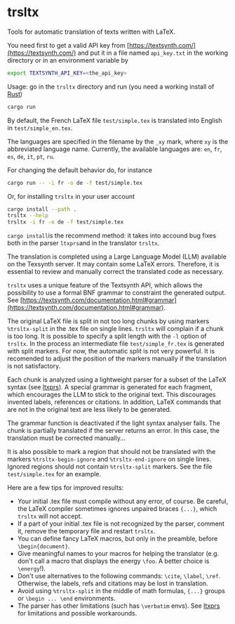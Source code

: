 # trsltx
Tools for automatic translation of texts written with LaTeX.

You need first to get a valid API key from [https://textsynth.com/](https://textsynth.com/)
and put it in a file named `api_key.txt` in the working directory or in an environment variable by

```bash
export TEXTSYNTH_API_KEY=<the_api_key>
```

Usage: go in the `trsltx` directory and run (you need a working install of [Rust](https://www.rust-lang.org/tools/install))

```bash
cargo run
```

By default, the French LaTeX file `test/simple.tex` is translated into English in `test/simple_en.tex`.

The languages are specified in the filename by the `_xy` mark, where `xy` is the abbreviated language name.
Currently, the available languages are: `en`, `fr`, `es`, `de`, `it`, `pt`, `ru`. 

For changing the default behavior do, for instance

```bash
cargo run -- -i fr -o de -f test/simple.tex
```

Or, for installing `trsltx` in your user account

```bash
cargo install --path .
trsltx --help
trsltx -i fr -o de -f test/simple.tex
```

`cargo install`is the recommend method: it takes into accound bug fixes both in the parser `ltxprs`and in the translator `trsltx`.

The translation is completed using a Large Language Model (LLM) available on the Texsynth server. It may contain some LaTeX errors.
Therefore, it is essential to review and manually correct the translated code as necessary.

`trsltx` uses a unique feature of the Textsynth API, which allows the possibility to use a formal BNF grammar to constraint the generated output. 
See [https://textsynth.com/documentation.html#grammar](https://textsynth.com/documentation.html#grammar).

The original LaTeX file is split in not too long chunks by using markers
`%trsltx-split` in the .tex file on single lines. `trsltx` will complain if a chunk
is too long. It is possible to specify a split length with the `-l` option of `trsltx`.
In the process an intermediate file `test/simple_fr.tex` is generated with split markers.
For now, the automatic split is not very powerful. It is recomended to adjust the position of the
markers manually if the translation is not satisfactory.

Each chunk is analyzed using a lightweight parser for a subset of the LaTeX syntax (see [ltxprs](https://github.com/phelluy/ltxprs)). A special grammar is generated for each fragment, which encourages the LLM to stick to the original text. This discourages invented labels, references or citations. In addition, LaTeX commands that are not in the original text are less likely to be generated.

The grammar function is deactivated if the light syntax analyser fails. The chunk is partially translated if the server returns an error. In this case, the translation must be corrected manually...

It is also possible to mark a region that should not be translated with the markers
`%trsltx-begin-ignore` and `%trsltx-end-ignore` on single lines. Ignored regions should not contain
`%trsltx-split` markers. See the file `test/simple.tex` for an example.

Here are a few tips for improved results:

* Your initial .tex file must compile without any error, of course. Be careful, the LaTeX compiler sometimes ignores unpaired braces `{...}`, which `trsltx` will not accept.
* If a part of your initial .tex file is not recognized by the parser, comment it, remove the temporary file and restart `trsltx`.
* You can define fancy LaTeX macros, but only in the preamble, before `\begin{document}`.
* Give meaningful names to your macros for helping the translator (e.g. don't call a macro that displays the energy `\foo`. A better choice is `\energy`!).
* Don't use alternatives to the following commands: `\cite`, `\label`, `\ref`. Otherwise, the labels, refs and citations may be lost in translation.
* Avoid using `%trsltx-split` in the middle of math formulas, `{...}` groups or `\begin ... \end` environments. 
* The parser has other limitations (such has `\verbatim` envs). See [ltxprs](https://github.com/phelluy/ltxprs) for limitations and possible workarounds.
 


